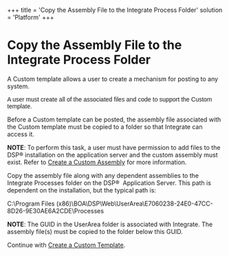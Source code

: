 +++
title = 'Copy the Assembly File to the Integrate Process Folder'
solution = 'Platform'
+++

# Copy the Assembly File to the Integrate Process Folder

A Custom template allows a user to create a mechanism for posting to any
system.

<span style="font-family: Arial, sans-serif;">A user must create all of
the associated files and code to support the Custom template.</span>

Before a Custom template can be posted, the assembly file associated
with the Custom template must be copied to a folder so that Integrate
can access it.

<span style="font-weight: bold;">NOTE</span>: To perform this task, a
user must have permission to add files to the DSP® installation on the
application server and the custom assembly must exist. Refer to [Create
a Custom Assembly](Create_a_Custom_Assembly.htm) for more information.

Copy the assembly file along with any dependent assemblies to the
Integrate Processes folder on the DSP®  Application Server. This path is
dependent on the installation, but the typical path is:

C:\\Program Files
(x86)\\BOA\\DSP\\Web\\UserArea\\E7060238-24E0-47CC-8D26-9E30AE6A2CDE\\Processes

<span style="font-weight: bold;">NOTE</span>: The GUID in the UserArea
folder is associated with Integrate. The assembly file(s) must be copied
to the folder below this GUID.

Continue with [Create a Custom
Template](Create_a_Custom_Template_Integrate.htm).
